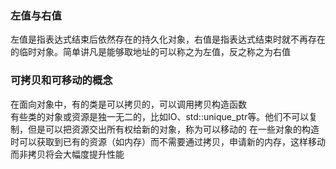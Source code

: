 ### 左值与右值
左值是指表达式结束后依然存在的持久化对象，右值是指表达式结束时就不再存在的临时对象。简单讲凡是能够取地址的可以称之为左值，反之称之为右值
### 可拷贝和可移动的概念
在面向对象中，有的类是可以拷贝的，可以调用拷贝构造函数   
有些类的对象或资源是独一无二的，比如IO、std::unique_ptr等。他们不可以复制，但是可以把资源交出所有权给新的对象，称为可以移动的 
在一些对象的构造时可以获取到已有的资源（如内存）而不需要通过拷贝，申请新的内存，这样移动而非拷贝将会大幅度提升性能
